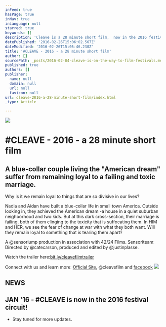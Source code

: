 ```yaml
---
inFeed: true
hasPage: true
inNav: true
inLanguage: null
starred: true
keywords: []
description: 'Cleave is a 28 minute short film,  now in the 2016 festival circuit'
datePublished: '2016-02-26T15:06:02.567Z'
dateModified: '2016-02-26T15:05:46.230Z'
title: '#CLEAVE - 2016 - a 28 minute short film'
author: []
sourcePath: _posts/2016-02-04-cleave-is-on-the-way-to-film-festivals.md
published: true
authors: []
publisher:
  name: null
  domain: null
  url: null
  favicon: null
url: cleave-2016-a-28-minute-short-film/index.html
_type: Article

---
```

![](https://the-grid-user-content.s3-us-west-2.amazonaws.com/8d92e0e4-cee4-480d-9be6-58a72d3f23e8.jpg)

# \#CLEAVE - 2016 - a 28 minute short film

## A blue-collar couple living the "American dream" suffer from remaining loyal to a failing and toxic marriage.  

Why is it we remain loyal to things that are so divisive in our lives? 

Nadia and Aidan have built a blue-collar life in small town America. Outside looking in, they achieved the American dream -a house in a quiet suburban neighborhood and two kids. But at this dark cross-section, their marriage is failing, both of them clinging to the toxicity that is suffocating them. In HIM and HER, we see the fear of change at war with what they both want. Will they remain loyal to something that is tearing them apart?

A @sensoriump production in association with 42/24 Films. Sensoriteam: Directed by @catecarson, produced and edited by @justinplasse. 

Watch the trailer here:[bit.ly/cleavefilmtrailer ][0]

Connect with us and learn more: [Official Site][1], @cleavefilm and [facebook][2]
![](https://s3-us-west-2.amazonaws.com/the-grid-img/p/5530e123f47f21ddf562cc4b3ea558fc138af86f.jpg)

## NEWS

## JAN '16 - \#CLEAVE is now in the 2016 festival circuit!

* Stay tuned for more updates. 

[0]: https://app.thegrid.io/posts/e297662b-5cfa-4ffe-9259-b4e7b792040f/bit.ly/cleavefilmtrailer
[1]: www.cleavefilm.com
[2]: www.facebook.com/whatsyourcleave